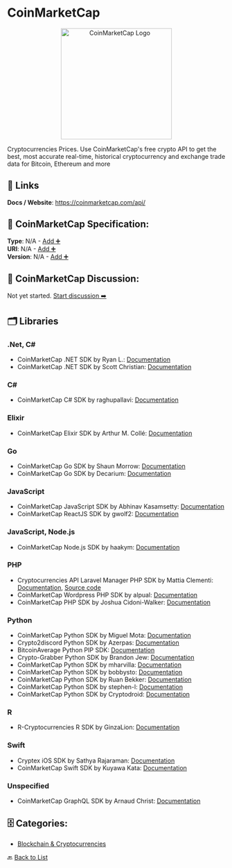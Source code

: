 # CoinMarketCap
<p align="center">
    <img width="256" src="https://raw.githubusercontent.com/apis-list/apis-list/main/apis/coinmarketcap/logo_256x256.png" alt="CoinMarketCap Logo"/>
</p>
Cryptocurrencies Prices. Use CoinMarketCap's free crypto API to get the best, most accurate real-time, historical cryptocurrency and exchange trade data for Bitcoin, Ethereum and more

##  🔗 Links
**Docs / Website**: https://coinmarketcap.com/api/

## 🧬 CoinMarketCap Specification:
**Type**: N/A - [Add ➕](https://github.com/apis-list/apis-list/edit/main/apis/coinmarketcap/coinmarketcap.yaml)  
**URI**: N/A - [Add ➕](https://github.com/apis-list/apis-list/edit/main/apis/coinmarketcap/coinmarketcap.yaml)  
**Version**: N/A - [Add ➕](https://github.com/apis-list/apis-list/edit/main/apis/coinmarketcap/coinmarketcap.yaml)

## 💬 CoinMarketCap Discussion:
Not yet started. [Start discussion ➡️](https://github.com/apis-list/apis-list/discussions/new)

## 🗂️ Libraries
### .Net, C#
- CoinMarketCap .NET SDK by Ryan L.: [Documentation](https://github.com/MTS11648/Dogecoin-Live-Updater)
- CoinMarketCap .NET SDK by Scott Christian: [Documentation](https://github.com/dezryth/ccticker)
### C#
- CoinMarketCap C# SDK by raghupallavi: [Documentation](https://github.com/raghupallavi/CoinMarketCap-CSharp-Api)
### Elixir
- CoinMarketCap Elixir SDK by Arthur M. Collé: [Documentation](https://github.com/arthurcolle/CoinMarketCap.ex)
### Go
- CoinMarketCap Go SDK by Shaun Morrow: [Documentation](https://github.com/shaunmza/coinmarketcap)
- CoinMarketCap Go SDK by Decarium: [Documentation](https://github.com/Decarium/go-coinmarketcap)
### JavaScript
- CoinMarketCap JavaScript SDK by Abhinav Kasamsetty: [Documentation](https://github.com/tiaanduplessis/coinmarketcap-api)
- CoinMarketCap ReactJS SDK by gwolf2: [Documentation](https://github.com/gwolf2/crypto-prices)
### JavaScript, Node.js
- CoinMarketCap Node.js SDK by haakym: [Documentation](https://github.com/haakym/coinme)
### PHP
- Cryptocurrencies API Laravel Manager PHP SDK by Mattia Clementi: [Documentation](https://github.com/ilCleme/cryptocurrencies-laravel), [Source code](https://packagist.org/packages/ilcleme/cryptocurrencies-laravel)
- CoinMarketCap Wordpress PHP SDK by alpual: [Documentation](https://github.com/alpual/coinvis)
- CoinMarketCap PHP SDK by Joshua Cidoni-Walker: [Documentation](https://github.com/jcidoniwalker/coinmarket_json_parser)
### Python
- CoinMarketCap Python SDK by Miguel Mota: [Documentation](https://github.com/CoinCircle/go-coinmarketcap)
- Crypto2discord Python SDK by Azerpas: [Documentation](https://github.com/azerpas/Crypto2discord)
- BitcoinAverage Python PIP SDK: [Documentation](https://github.com/bitcoinaverage/api-integration-examples/)
- Crypto-Grabber Python SDK by Brandon Jew: [Documentation](https://github.com/brandonjew/crypto-grabber)
- CoinMarketCap Python SDK by mharvilla: [Documentation](https://github.com/mharvilla/crypto)
- CoinMarketCap Python SDK by bobbysto: [Documentation](https://github.com/bobbysto/python-coinmarketcap)
- CoinMarketCap Python SDK by Ruan Bekker: [Documentation](https://github.com/ruanbekker/faas-coinmarketcap)
- CoinMarketCap Python SDK by stephen-l: [Documentation](https://github.com/stephen-l/CryptoTicker)
- CoinMarketCap Python SDK by Cryptodroid: [Documentation](https://github.com/cryptodroid-litecoin/Coinmarketcap-graph)
### R
- R-Cryptocurrencies R SDK by GinzaLion: [Documentation](https://github.com/GinzaLion/R-Cryptocurrencies)
### Swift
- Cryptex iOS SDK by Sathya Rajaraman: [Documentation](https://github.com/trsathya/Cryptex)
- CoinMarketCap Swift SDK by Kuyawa Kata: [Documentation](https://github.com/kuyawa/Altcoins)
### Unspecified
- CoinMarketCap GraphQL SDK by Arnaud Christ: [Documentation](https://github.com/Onra/graphql-coinmarketcap)


## 🗄️ Categories:
- [Blockchain & Cryptocurrencies](https://github.com/apis-list/apis-list#blockchain--cryptocurrencies-)

🔙  [Back to List](https://github.com/apis-list/apis-list)
